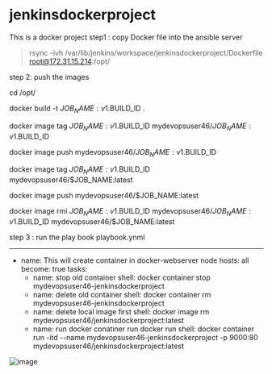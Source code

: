 # jenkinsdockerproject
This is a docker project
step1 : copy Docker file into the ansible server
  > rsync -ivh  /var/lib/jenkins/workspace/jenkinsdockerproject/Dockerfile    root@172.31.15.214:/opt/

step 2: push the images 

cd /opt/

docker build -t $JOB_NAME:v1.$BUILD_ID  .

docker image tag  $JOB_NAME:v1.$BUILD_ID  mydevopsuser46/$JOB_NAME:v1.$BUILD_ID

docker image push mydevopsuser46/$JOB_NAME:v1.$BUILD_ID

docker image tag $JOB_NAME:v1.$BUILD_ID  mydevopsuser46/$JOB_NAME:latest

docker image push mydevopsuser46/$JOB_NAME:latest

docker image rmi $JOB_NAME:v1.$BUILD_ID mydevopsuser46/$JOB_NAME:v1.$BUILD_ID mydevopsuser46/$JOB_NAME:latest


step 3 : run the play book playbook.ynml

---
- name: This will create container in docker-webserver node
  hosts: all
  become: true
  tasks:
    - name: stop old container
      shell: docker container stop mydevopsuser46-jenkinsdockerproject
    - name: delete old container
      shell: docker container rm mydevopsuser46-jenkinsdockerproject
    - name: delete local image first
      shell: docker image rm mydevopsuser46/jenkinsdockerproject:latest
    - name: run docker conatiner run docker run
      shell: docker container run -itd --name mydevopsuser46-jenkinsdockerproject -p 9000:80 mydevopsuser46/jenkinsdockerproject:latest


![image](https://github.com/user-attachments/assets/c005fbf4-8fcf-4c33-89a6-b523fee796c1)


